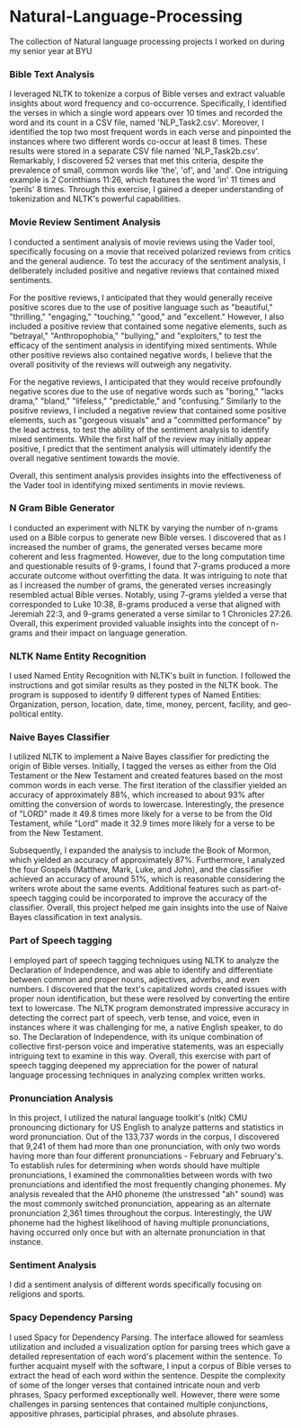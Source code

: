 # Natural-Language-Processing
The collection of Natural language processing projects I worked on during my senior year at BYU

### Bible Text Analysis
I leveraged NLTK to tokenize a corpus of Bible verses and extract valuable insights about word frequency and co-occurrence. Specifically, I identified the verses in which a single word appears over 10 times and recorded the word and its count in a CSV file, named 'NLP_Task2.csv'. Moreover, I identified the top two most frequent words in each verse and pinpointed the instances where two different words co-occur at least 8 times. These results were stored in a separate CSV file named 'NLP_Task2b.csv'. Remarkably, I discovered 52 verses that met this criteria, despite the prevalence of small, common words like 'the', 'of', and 'and'. One intriguing example is 2 Corinthians 11:26, which features the word 'in' 11 times and 'perils' 8 times. Through this exercise, I gained a deeper understanding of tokenization and NLTK's powerful capabilities.
### Movie Review Sentiment Analysis
I conducted a sentiment analysis of movie reviews using the Vader tool, specifically focusing on a movie that received polarized reviews from critics and the general audience. To test the accuracy of the sentiment analysis, I deliberately included positive and negative reviews that contained mixed sentiments.

For the positive reviews, I anticipated that they would generally receive positive scores due to the use of positive language such as "beautiful," "thrilling," "engaging," "touching," "good," and "excellent." However, I also included a positive review that contained some negative elements, such as "betrayal," "Anthropophobia," "bullying," and "exploiters," to test the efficacy of the sentiment analysis in identifying mixed sentiments. While other positive reviews also contained negative words, I believe that the overall positivity of the reviews will outweigh any negativity.

For the negative reviews, I anticipated that they would receive profoundly negative scores due to the use of negative words such as "boring," "lacks drama," "bland," "lifeless," "predictable," and "confusing." Similarly to the positive reviews, I included a negative review that contained some positive elements, such as "gorgeous visuals" and a "committed performance" by the lead actress, to test the ability of the sentiment analysis to identify mixed sentiments. While the first half of the review may initially appear positive, I predict that the sentiment analysis will ultimately identify the overall negative sentiment towards the movie.

Overall, this sentiment analysis provides insights into the effectiveness of the Vader tool in identifying mixed sentiments in movie reviews.
### N Gram Bible Generator
I conducted an experiment with NLTK by varying the number of n-grams used on a Bible corpus to generate new Bible verses. I discovered that as I increased the number of grams, the generated verses became more coherent and less fragmented. However, due to the long computation time and questionable results of 9-grams, I found that 7-grams produced a more accurate outcome without overfitting the data. It was intriguing to note that as I increased the number of grams, the generated verses increasingly resembled actual Bible verses. Notably, using 7-grams yielded a verse that corresponded to Luke 10:38, 8-grams produced a verse that aligned with Jeremiah 22:3, and 9-grams generated a verse similar to 1 Chronicles 27:26. Overall, this experiment provided valuable insights into the concept of n-grams and their impact on language generation.
### NLTK Name Entity Recognition
 I used Named Entity Recognition with NLTK's built in function. I followed the instructions and got similar results as they posted in the NLTK book. The program is supposed to identify 9 different types of Named Entities: Organization, person, location, date, time, money, percent, facility, and geo-political entity.
### Naive Bayes Classifier 
I utilized NLTK to implement a Naive Bayes classifier for predicting the origin of Bible verses. Initially, I tagged the verses as either from the Old Testament or the New Testament and created features based on the most common words in each verse. The first iteration of the classifier yielded an accuracy of approximately 88%, which increased to about 93% after omitting the conversion of words to lowercase. Interestingly, the presence of "LORD" made it 49.8 times more likely for a verse to be from the Old Testament, while "Lord" made it 32.9 times more likely for a verse to be from the New Testament.

Subsequently, I expanded the analysis to include the Book of Mormon, which yielded an accuracy of approximately 87%. Furthermore, I analyzed the four Gospels (Matthew, Mark, Luke, and John), and the classifier achieved an accuracy of around 51%, which is reasonable considering the writers wrote about the same events. Additional features such as part-of-speech tagging could be incorporated to improve the accuracy of the classifier. Overall, this project helped me gain insights into the use of Naive Bayes classification in text analysis.
### Part of Speech tagging
I employed part of speech tagging techniques using NLTK to analyze the Declaration of Independence, and was able to identify and differentiate between common and proper nouns, adjectives, adverbs, and even numbers. I discovered that the text's capitalized words created issues with proper noun identification, but these were resolved by converting the entire text to lowercase. The NLTK program demonstrated impressive accuracy in detecting the correct part of speech, verb tense, and voice, even in instances where it was challenging for me, a native English speaker, to do so. The Declaration of Independence, with its unique combination of collective first-person voice and imperative statements, was an especially intriguing text to examine in this way. Overall, this exercise with part of speech tagging deepened my appreciation for the power of natural language processing techniques in analyzing complex written works.
### Pronunciation Analysis
In this project, I utilized the natural language toolkit's (nltk) CMU pronouncing dictionary for US English to analyze patterns and statistics in word pronunciation. Out of the 133,737 words in the corpus, I discovered that 9,241 of them had more than one pronunciation, with only two words having more than four different pronunciations - February and February's. To establish rules for determining when words should have multiple pronunciations, I examined the commonalities between words with two pronunciations and identified the most frequently changing phonemes. My analysis revealed that the AH0 phoneme (the unstressed "ah" sound) was the most commonly switched pronunciation, appearing as an alternate pronunciation 2,361 times throughout the corpus. Interestingly, the UW phoneme had the highest likelihood of having multiple pronunciations, having occurred only once but with an alternate pronunciation in that instance.
### Sentiment Analysis
I did a sentiment analysis of different words specifically focusing on religions and sports. 
### Spacy Dependency Parsing
I used Spacy for Dependency Parsing. The interface allowed for seamless utilization and included a visualization option for parsing trees which gave a detailed representation of each word's placement within the sentence. To further acquaint myself with the software, I input a corpus of Bible verses to extract the head of each word within the sentence. Despite the complexity of some of the longer verses that contained intricate noun and verb phrases, Spacy performed exceptionally well. However, there were some challenges in parsing sentences that contained multiple conjunctions, appositive phrases, participial phrases, and absolute phrases. 
